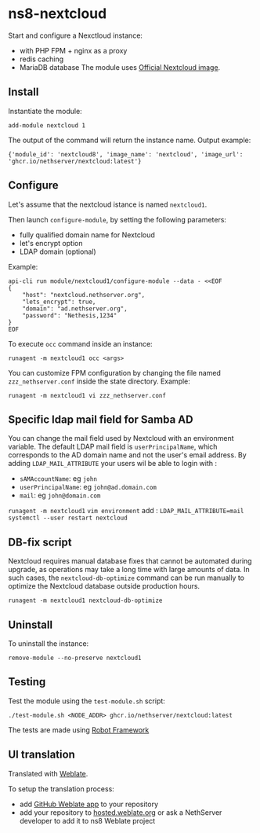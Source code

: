 # ns8-nextcloud

Start and configure a Nexctloud instance:
- with PHP FPM + nginx as a proxy
- redis caching
- MariaDB database
The module uses [Official Nextcloud image](https://hub.docker.com/_/nextcloud).

## Install

Instantiate the module:
```
add-module nextcloud 1
```

The output of the command will return the instance name.
Output example:
```
{'module_id': 'nextcloud8', 'image_name': 'nextcloud', 'image_url': 'ghcr.io/nethserver/nextcloud:latest'}
```

## Configure

Let's assume that the nextcloud istance is named `nextcloud1`.

Then launch `configure-module`, by setting the following parameters:
- fully qualified domain name for Nextcloud
- let's encrypt option
- LDAP domain (optional)

Example:
```
api-cli run module/nextcloud1/configure-module --data - <<EOF
{
    "host": "nextcloud.nethserver.org",
    "lets_encrypt": true,
    "domain": "ad.nethserver.org",
    "password": "Nethesis,1234"
}
EOF
```

To execute `occ` command inside an instance:
```
runagent -m nextcloud1 occ <args>
```

You can customize FPM configuration by changing the file named `zzz_nethserver.conf` inside the state directory.
Example:

```
runagent -m nextcloud1 vi zzz_nethserver.conf
```

## Specific ldap mail field for Samba AD

You can change the mail field used by Nextcloud with an environment variable. The default LDAP mail field is `userPrincipalName`, which corresponds to the AD domain name and not the user's email address.
By adding `LDAP_MAIL_ATTRIBUTE` your users wil be able to login with :
 - `sAMAccountName`: eg `john`
 - `userPrincipalName`: eg `john@ad.domain.com`
 - `mail`: eg `john@domain.com`


`runagent -m nextcloud1`
`vim environment`
add : `LDAP_MAIL_ATTRIBUTE=mail`
`systemctl --user restart nextcloud`

## DB-fix script

Nextcloud requires manual database fixes that cannot be automated during upgrade, as operations may take a long time with large amounts of data.
In such cases, the `nextcloud-db-optimize` command can be run manually to optimize the Nextcloud database outside production hours.

    runagent -m nextcloud1 nextcloud-db-optimize

## Uninstall

To uninstall the instance:

    remove-module --no-preserve nextcloud1

## Testing

Test the module using the `test-module.sh` script:


    ./test-module.sh <NODE_ADDR> ghcr.io/nethserver/nextcloud:latest

The tests are made using [Robot Framework](https://robotframework.org/)

## UI translation

Translated with [Weblate](https://hosted.weblate.org/projects/ns8/).

To setup the translation process:

- add [GitHub Weblate app](https://docs.weblate.org/en/latest/admin/continuous.html#github-setup) to your repository
- add your repository to [hosted.weblate.org](https://hosted.weblate.org) or ask a NethServer developer to add it to ns8 Weblate project
